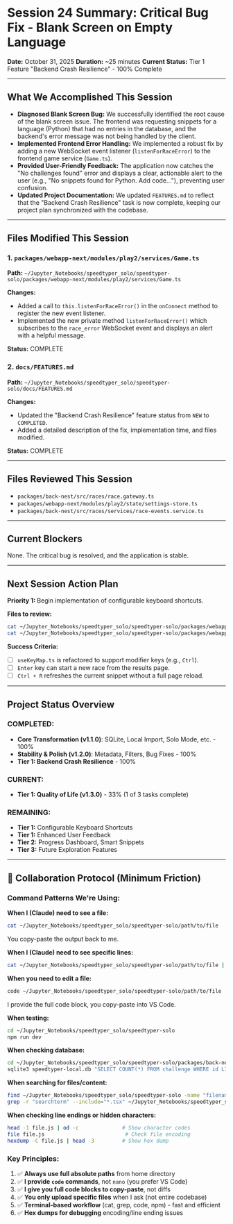 # Session 24 Summary: Critical Bug Fix - Blank Screen on Empty Language

**Date:** October 31, 2025
**Duration:** ~25 minutes
**Current Status:** Tier 1 Feature "Backend Crash Resilience" - 100% Complete

---

## What We Accomplished This Session

- **Diagnosed Blank Screen Bug:** We successfully identified the root cause of the blank screen issue. The frontend was requesting snippets for a language (Python) that had no entries in the database, and the backend's error message was not being handled by the client.
- **Implemented Frontend Error Handling:** We implemented a robust fix by adding a new WebSocket event listener (`listenForRaceError`) to the frontend game service (`Game.ts`).
- **Provided User-Friendly Feedback:** The application now catches the "No challenges found" error and displays a clear, actionable alert to the user (e.g., "No snippets found for Python. Add code..."), preventing user confusion.
- **Updated Project Documentation:** We updated `FEATURES.md` to reflect that the "Backend Crash Resilience" task is now complete, keeping our project plan synchronized with the codebase.

---

## Files Modified This Session

### 1. `packages/webapp-next/modules/play2/services/Game.ts`

**Path:** `~/Jupyter_Notebooks/speedtyper_solo/speedtyper-solo/packages/webapp-next/modules/play2/services/Game.ts`

**Changes:**

- Added a call to `this.listenForRaceError()` in the `onConnect` method to register the new event listener.
- Implemented the new private method `listenForRaceError()` which subscribes to the `race_error` WebSocket event and displays an alert with a helpful message.

**Status:** COMPLETE

### 2. `docs/FEATURES.md`

**Path:** `~/Jupyter_Notebooks/speedtyper_solo/speedtyper-solo/docs/FEATURES.md`

**Changes:**

- Updated the "Backend Crash Resilience" feature status from `NEW` to `COMPLETED`.
- Added a detailed description of the fix, implementation time, and files modified.

**Status:** COMPLETE

---

## Files Reviewed This Session

- `packages/back-nest/src/races/race.gateway.ts`
- `packages/webapp-next/modules/play2/state/settings-store.ts`
- `packages/back-nest/src/races/services/race-events.service.ts`

---

## Current Blockers

None. The critical bug is resolved, and the application is stable.

---

## Next Session Action Plan

**Priority 1:** Begin implementation of configurable keyboard shortcuts.

**Files to review:**

```bash
cat ~/Jupyter_Notebooks/speedtyper_solo/speedtyper-solo/packages/webapp-next/hooks/useKeyMap.ts
cat ~/Jupyter_Notebooks/speedtyper_solo/speedtyper-solo/packages/webapp-next/modules/play2/components/CodeArea.tsx
```

**Success Criteria:**

- [ ] `useKeyMap.ts` is refactored to support modifier keys (e.g., `Ctrl`).
- [ ] `Enter` key can start a new race from the results page.
- [ ] `Ctrl + R` refreshes the current snippet without a full page reload.

---

## Project Status Overview

### COMPLETED:

- **Core Transformation (v1.1.0)**: SQLite, Local Import, Solo Mode, etc. - 100%
- **Stability & Polish (v1.2.0)**: Metadata, Filters, Bug Fixes - 100%
- **Tier 1: Backend Crash Resilience** - 100%

### CURRENT:

- **Tier 1: Quality of Life (v1.3.0)** - 33% (1 of 3 tasks complete)

### REMAINING:

- **Tier 1:** Configurable Keyboard Shortcuts
- **Tier 1:** Enhanced User Feedback
- **Tier 2:** Progress Dashboard, Smart Snippets
- **Tier 3:** Future Exploration Features

---

## 🤝 Collaboration Protocol (Minimum Friction)

### Command Patterns We're Using:

**When I (Claude) need to see a file:**

```bash
cat ~/Jupyter_Notebooks/speedtyper_solo/speedtyper-solo/path/to/file
```

You copy-paste the output back to me.

**When I (Claude) need to see specific lines:**

```bash
cat ~/Jupyter_Notebooks/speedtyper_solo/speedtyper-solo/path/to/file | grep -A 20 "searchTerm"
```

**When you need to edit a file:**

```bash
code ~/Jupyter_Notebooks/speedtyper_solo/speedtyper-solo/path/to/file
```

I provide the full code block, you copy-paste into VS Code.

**When testing:**

```bash
cd ~/Jupyter_Notebooks/speedtyper_solo/speedtyper-solo
npm run dev
```

**When checking database:**

```bash
cd ~/Jupyter_Notebooks/speedtyper_solo/speedtyper-solo/packages/back-nest
sqlite3 speedtyper-local.db "SELECT COUNT(*) FROM challenge WHERE id LIKE 'local-%';"
```

**When searching for files/content:**

```bash
find ~/Jupyter_Notebooks/speedtyper_solo/speedtyper-solo -name "filename"
grep -r "searchterm" --include="*.tsx" ~/Jupyter_Notebooks/speedtyper_solo/speedtyper-solo/
```

**When checking line endings or hidden characters:**

```bash
head -1 file.js | od -c              # Show character codes
file file.js                          # Check file encoding
hexdump -C file.js | head -3         # Show hex dump
```

### Key Principles:

1.  ✅ **Always use full absolute paths** from home directory
2.  ✅ **I provide `code` commands**, not `nano` (you prefer VS Code)
3.  ✅ **I give you full code blocks to copy-paste**, not diffs
4.  ✅ **You only upload specific files** when I ask (not entire codebase)
5.  ✅ **Terminal-based workflow** (cat, grep, code, npm) - fast and efficient
6.  ✅ **Hex dumps for debugging** encoding/line ending issues
